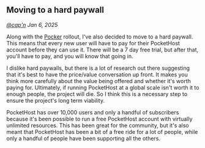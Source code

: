 ## Moving to a hard paywall

_[@cap'n](https://discord.gg/nVTxCMEcGT) Jan 6, 2025_

Along with the [Pocker](/blog/announcing-pocker) rollout, I've also decided to move to a hard paywall. This means that every new user will have to pay for their PocketHost account before they can use it. There will be a 7 day free trial, but after that, you'll have to pay, and you will know that going in.

I dislike hard paywalls, but there is a lot of research out there suggesting that it's best to have the price/value conversation up front. It makes you think more carefully about the value being offered and whether it's worth paying for. Ultimately, if running PocketHost at a global scale isn't worth it to enough people, the project will die. So I think this is a necessary step to ensure the project's long term viability.

PocketHost has over 10,000 users and only a handful of subscribers because it's been possible to run a free PocketHost account with virtually unlimited resources. This has been great for the community, but it's also meant that PocketHost has been a bit of a free ride for a lot of people, while only a handful of people have been supporting all the others.
